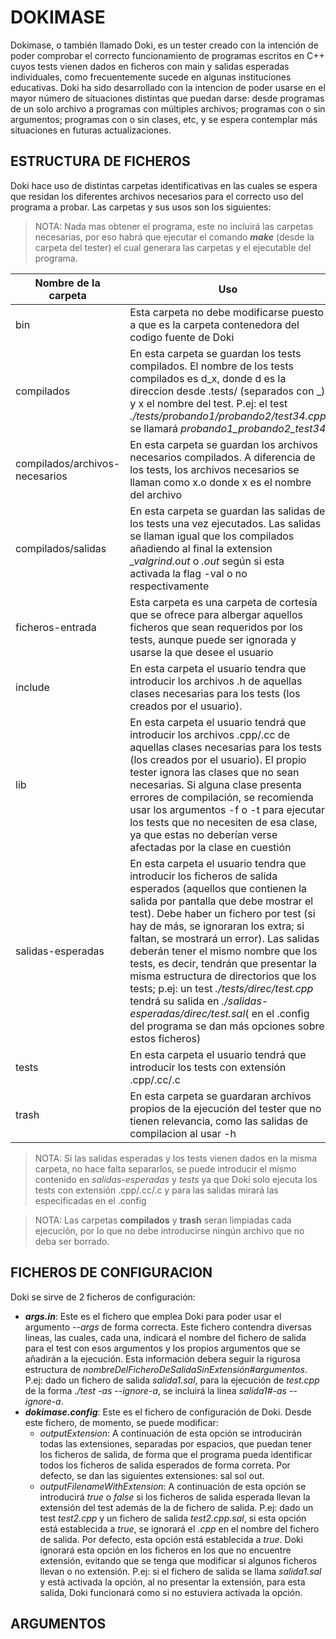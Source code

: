 # DOKIMASE
Dokimase, o también llamado Doki, es un tester creado con la intención de poder comprobar el correcto funcionamiento de programas escritos en C++ cuyos tests vienen dados en ficheros con main y salidas esperadas individuales, como frecuentemente sucede en algunas instituciones educativas. 
Doki ha sido desarrollado con la intencion de poder usarse en el mayor número de situaciones distintas que puedan darse: desde programas de un solo archivo a programas con múltiples archivos; programas con o sin argumentos; programas con o sin clases, etc, y se espera contemplar más situaciones en futuras actualizaciones.

## ESTRUCTURA DE FICHEROS
Doki hace uso de distintas carpetas identificativas en las cuales se espera que residan los diferentes archivos necesarios para el correcto uso del programa a probar. Las carpetas y sus usos son los siguientes:
> NOTA: Nada mas obtener el programa, este no incluirá las carpetas necesarias, por eso habrá que ejecutar el comando ***make*** (desde la carpeta del tester) el cual generara las carpetas y el ejecutable del programa.


  | Nombre de la carpeta | Uso |
  | --- | --- |
  | bin | Esta carpeta no debe modificarse puesto a que es la carpeta contenedora del codigo fuente de Doki |
  | compilados | En esta carpeta se guardan los tests compilados. El nombre de los tests compilados es d_x, donde d es la direccion desde .tests/ (separados con \_) y x el nombre del test. P.ej: el test _./tests/probando1/probando2/test34.cpp_ se llamará _probando1\_probando2\_test34_ | 
  | compilados/archivos-necesarios | En esta carpeta se guardan los archivos necesarios compilados. A diferencia de los tests, los archivos necesarios se llaman como x.o donde x es el nombre del archivo |
  | compilados/salidas | En esta carpeta se guardan las salidas de los tests una vez ejecutados. Las salidas se llaman igual que los compilados añadiendo al final la extension _\_valgrind.out_ o _.out_ según si esta activada la flag -val o no respectivamente |
  | ficheros-entrada | Esta carpeta es una carpeta de cortesía que se ofrece para albergar aquellos ficheros que sean requeridos por los tests, aunque puede ser ignorada y usarse la que desee el usuario |
  | include | En esta carpeta el usuario tendra que introducir los archivos .h de aquellas clases necesarias para los tests (los creados por el usuario). |
  | lib | En esta carpeta el usuario tendrá que introducir los archivos .cpp/.cc de aquellas clases necesarias para los tests (los creados por el usuario). El propio tester ignora las clases que no sean necesarias. Si alguna clase presenta errores de compilación, se recomienda usar los argumentos -f o -t para ejecutar los tests que no necesiten de esa clase, ya que estas no deberían verse afectadas por la clase en cuestión|
  | salidas-esperadas | En esta carpeta el usuario tendra que introducir los ficheros de salida esperados (aquellos que contienen la salida por pantalla que debe mostrar el test). Debe haber un fichero por test (si hay de más, se ignoraran los extra; si faltan, se mostrará un error). Las salidas deberán tener el mismo nombre que los tests, es decir, tendrán que presentar la misma estructura de directorios que los tests; p.ej: un test _./tests/direc/test.cpp_ tendrá su salida en _./salidas-esperadas/direc/test.sal_( en el .config del programa se dan más opciones sobre estos ficheros) |
  | tests | En esta carpeta el usuario tendrá que introducir los tests con extensión .cpp/.cc/.c | 
  | trash | En esta carpeta se guardaran archivos propios de la ejecución del tester que no tienen relevancia, como las salidas de compilacion al usar -h |

  > NOTA: Si las salidas esperadas y los tests vienen dados en la misma carpeta, no hace falta separarlos, se puede introducir el mismo contenido en _salidas-esperadas_ y _tests_ ya que Doki solo ejecuta los tests con extensión .cpp/.cc/.c y para las salidas mirará las especificadas en el .config
  
  > NOTA: Las carpetas **compilados** y **trash** seran limpiadas cada ejecución, por lo que no debe introducirse ningún archivo que no deba ser borrado.

## FICHEROS DE CONFIGURACION
Doki se sirve de 2 ficheros de configuración:
- ***args.in***: Este es el fichero que emplea Doki para poder usar el argumento _--args_ de forma correcta. Este fichero contendra diversas lineas, las cuales, cada una, indicará el nombre del fichero de salida para el test con esos argumentos y los propios argumentos que se añadirán a la ejecución. Esta información debera seguir la rigurosa estructura de _nombreDelFicheroDeSalidaSinExtensión#argumentos_. P.ej: dado un fichero de salida _salida1.sal_, para la ejecución de _test.cpp_ de la forma _./test -as --ignore-a_, se incluirá la linea _salida1#-as --ignore-a_.
- ***dokimase.config***: Este es el fichero de configuración de Doki. Desde este fichero, de momento, se puede modificar: 
  - _outputExtension_: A continuación de esta opción se introducirán todas las extensiones, separadas por espacios, que puedan tener los ficheros de salida, de forma que el programa pueda identificar todos los ficheros de salida esperados de forma correta. Por defecto, se dan las siguientes extensiones: sal sol out.
  - _outputFilenameWithExtension_: A continuación de esta opción se introducirá _true_ o _false_ si los ficheros de salida esperada llevan la extensión del test además de la de fichero de salida. P.ej: dado un test _test2.cpp_ y un fichero de salida _test2.cpp.sal_, si esta opción está establecida a _true_, se ignorará el _.cpp_ en el nombre del fichero de salida. Por defecto, esta opción está establecida a _true_. Doki ignorará esta opción en los ficheros en los que no encuentre extensión, evitando que se tenga que modificar si algunos ficheros llevan o no extensión. P.ej: si el fichero de salida se llama _salida1.sal_ y está activada la opción, al no presentar la extensión, para esta salida, Doki funcionará como si no estuviera activada la opción.


## ARGUMENTOS
